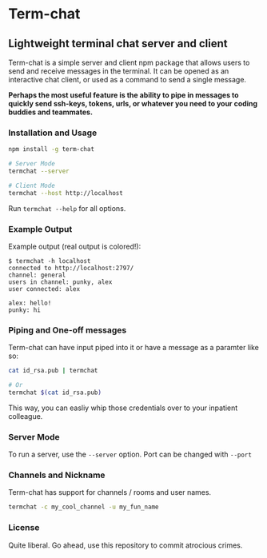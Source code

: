 

# Term-chat
## Lightweight terminal chat server and client

Term-chat is a simple server and client npm package that allows users to send and receive messages
in the terminal. It can be opened as an interactive chat client, or used as a command to send a single message.

**Perhaps the most useful feature is the ability to pipe in messages to quickly
send ssh-keys, tokens, urls, or whatever you need to your coding buddies and teammates.**

### Installation and Usage
```bash
npm install -g term-chat

# Server Mode
termchat --server

# Client Mode
termchat --host http://localhost
```
Run `termchat --help` for all options.

### Example Output
Example output (real output is colored!):
```
$ termchat -h localhost
connected to http://localhost:2797/
channel: general
users in channel: punky, alex
user connected: alex

alex: hello!
punky: hi
```

### Piping and One-off messages
Term-chat can have input piped into it or have a message as a paramter like so:
```bash
cat id_rsa.pub | termchat

# Or
termchat $(cat id_rsa.pub)
```

This way, you can easliy whip those credentials over to your inpatient colleague.

### Server Mode
To run a server, use the `--server` option. Port can be changed with `--port`

### Channels and Nickname
Term-chat has support for channels / rooms and user names.
```bash
termchat -c my_cool_channel -u my_fun_name
```

### License
Quite liberal. Go ahead, use this repository to commit atrocious crimes.
